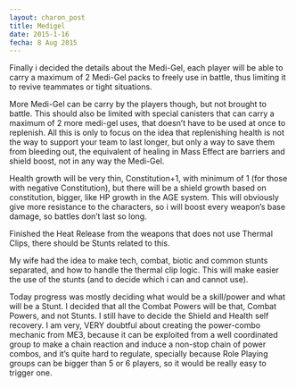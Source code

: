 ```yaml
---
layout: charon_post
title: Medigel
date: 2015-1-16
fecha: 8 Aug 2015
---
```

Finally i decided the details about the Medi-Gel, each player will be able to carry a maximum of 2 Medi-Gel packs to freely use in battle, thus limiting it to revive teammates or tight situations.

More Medi-Gel can be carry by the players though, but not brought to battle. This should also be limited with special canisters that can carry a maximum of 2 more medi-gel uses, that doesn’t have to be used at once to replenish. All this is only to focus on the idea that replenishing health is not the way to support your team to last longer, but only a way to save them from bleeding out, the equivalent of healing in Mass Effect are barriers and shield boost, not in any way the Medi-Gel.

Health growth will be very thin, Constitution+1, with minimum of 1 (for those with negative Constitution), but there will be a shield growth based on constitution, bigger, like HP growth in the AGE system. This will obviously give more resistance to the characters, so i will boost every weapon’s base damage, so battles don’t last so long.

Finished the Heat Release from the weapons that does not use Thermal Clips, there should be Stunts related to this.

My wife had the idea to make tech, combat, biotic and common stunts separated, and how to handle the thermal clip logic. This will make easier the use of the stunts (and to decide which i can and cannot use).

Today progress was mostly deciding what would be a skill/power and what will be a Stunt. I decided that all the Combat Powers will be that, Combat Powers, and not Stunts. I still have to decide the Shield and Health self recovery. I am very, VERY doubtful about creating the power-combo mechanic from ME3, because it can be exploited from a well coordinated group to make a chain reaction and induce a non-stop chain of power combos, and it’s quite hard to regulate, specially because Role Playing groups can be bigger than 5 or 6 players, so it would be really easy to trigger one.

<span class="image featured"><img src="http://i.giphy.com/67GTaxvUlfsD6.gif" alt=""/></span>


